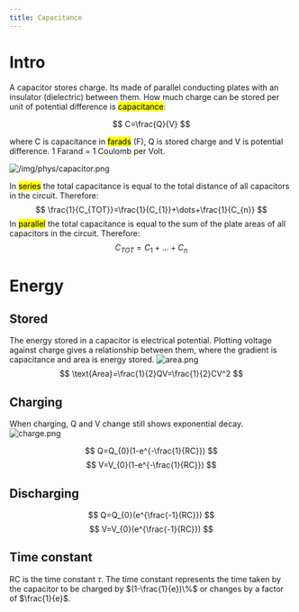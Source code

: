 ```yaml
---
title: Capacitance
---
```

# Intro
A capacitor stores charge. Its made of parallel conducting plates with an insulator (dielectric) between them. How much charge can be stored per unit of potential difference is <mark class="hltr-purple">capacitance</mark>:
<!--ID: 1724603671313-->


$$
C=\frac{Q}{V}
$$

where C is capacitance in <mark class="hltr-purple">farads</mark> (F), Q is stored charge and V is potential difference. 1 Farand = 1 Coulomb per Volt. 

![/img/phys/capacitor.png](/img/phys/capacitor.png)

In <mark class="hltr-purple">series</mark> the total capacitance is equal to the total distance of all capacitors in the circuit. Therefore:
$$
\frac{1}{C_{TOT}}=\frac{1}{C_{1}}+\dots+\frac{1}{C_{n}}
$$
In <mark class="hltr-purple">parallel</mark> the total capacitance is equal to the sum of the plate areas of all capacitors in the circuit. Therefore:
$$
C_{TOT}=C_{1}+\dots+C_{n}
$$

# Energy
## Stored
The energy stored in a capacitor is electrical potential. Plotting voltage against charge gives a relationship between them, where the gradient is capacitance and area is energy stored.
![area.png](img/phys/area.png)
$$
\text{Area}=\frac{1}{2}QV=\frac{1}{2}CV^2
$$
## Charging
When charging, Q and V change still shows exponential decay. 
![charge.png](img/phys/charge.png)

$$
Q=Q_{0}(1-e^{-\frac{1}{RC}})
$$
$$
V=V_{0}(1-e^{-\frac{1}{RC}})
$$
## Discharging
$$
Q=Q_{0}(e^{\frac{-1}{RC}})
$$
$$
V=V_{0}(e^{\frac{-1}{RC}})
$$

## Time constant
RC is the time constant $\tau$. The time constant represents the time taken by the capacitor to be charged by $(1-\frac{1}{e})\%$ or changes by a factor of $\frac{1}{e}$.